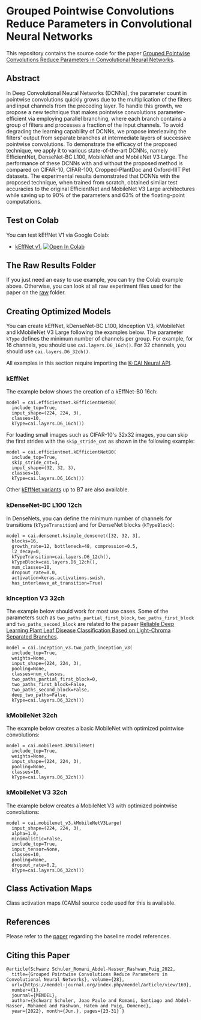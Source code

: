 # Grouped Pointwise Convolutions Reduce Parameters in Convolutional Neural Networks
This repository contains the source code for the paper [Grouped Pointwise Convolutions Reduce Parameters in Convolutional Neural Networks](https://www.researchgate.net/publication/360226228_Grouped_Pointwise_Convolutions_Reduce_Parameters_in_Convolutional_Neural_Networks).

## Abstract
In Deep Convolutional Neural Networks (DCNNs), the parameter count in pointwise convolutions quickly grows due to the multiplication of the filters and input channels from the preceding layer. To handle this growth, we propose a new technique that makes pointwise convolutions parameter-efficient via employing parallel branching, where each branch contains a group of filters and processes a fraction of the input channels. To avoid degrading the learning capability of DCNNs, we propose interleaving the filters' output from separate branches at intermediate layers of successive pointwise convolutions. To demonstrate the efficacy of the proposed technique, we apply it to various state-of-the-art DCNNs, namely EfficientNet, DenseNet-BC L100, MobileNet and MobileNet V3 Large. The performance of these DCNNs with and without the proposed method is compared on CIFAR-10, CIFAR-100, Cropped-PlantDoc and Oxford-IIIT Pet datasets. The experimental results demonstrated that DCNNs with the proposed technique, when trained from scratch, obtained similar test accuracies to the original EfficientNet and MobileNet V3 Large architectures while saving up to 90% of the parameters and 63% of the floating-point computations.

## Test on Colab
You can test kEffNet V1 via Google Colab:
* [kEffNet v1.](https://colab.research.google.com/github/joaopauloschuler/k-neural-api/blob/master/examples/jupyter/kEffNet_v1.ipynb) [![Open In Colab](https://colab.research.google.com/assets/colab-badge.svg)](https://colab.research.google.com/github/joaopauloschuler/k-neural-api/blob/master/examples/jupyter/kEffNet_v1.ipynb)

## The Raw Results Folder
If you just need an easy to use example, you can try the Colab example above. Otherwise, you can look at all raw experiment files used for the paper on the [raw](https://github.com/joaopauloschuler/kEffNetV1/tree/main/raw) folder.

## Creating Optimized Models
You can create kEffNet, kDenseNet-BC L100, kInception V3, kMobileNet and kMobileNet V3 Large following the examples below. The parameter `kType` defines the minimum number of channels per group. For example, for 16 channels, you should use `cai.layers.D6_16ch()`. For 32 channels, you should use `cai.layers.D6_32ch()`.

All examples in this section require importing the [K-CAI Neural API](https://github.com/joaopauloschuler/k-neural-api).

### kEffNet
The example below shows the creation of a kEffNet-B0 16ch:
```
model = cai.efficientnet.kEfficientNetB0(
  include_top=True,
  input_shape=(224, 224, 3),
  classes=10,
  kType=cai.layers.D6_16ch())
```
For loading small images such as CIFAR-10's 32x32 images, you can skip the first strides with the `skip_stride_cnt` as shown in the following example:
```
model = cai.efficientnet.kEfficientNetB0(
  include_top=True,
  skip_stride_cnt=3,
  input_shape=(32, 32, 3),
  classes=10,
  kType=cai.layers.D6_16ch())
```
Other [kEffNet variants](https://github.com/joaopauloschuler/k-neural-api/blob/master/cai/efficientnet.py) up to B7 are also available.

### kDenseNet-BC L100 12ch
In DenseNets, you can define the minimum number of channels for transitions (`kTypeTransition`) and for DenseNet blocks (`kTypeBlock`):
```
model = cai.densenet.ksimple_densenet([32, 32, 3], 
  blocks=16, 
  growth_rate=12, bottleneck=48, compression=0.5,
  l2_decay=0,
  kTypeTransition=cai.layers.D6_12ch(),
  kTypeBlock=cai.layers.D6_12ch(), 
  num_classes=10,
  dropout_rate=0.0,
  activation=keras.activations.swish,
  has_interleave_at_transition=True)
```

### kInception V3 32ch
The example below should work for most use cases. Some of the parameters such as `two_paths_partial_first_block`, `two_paths_first_block` and `two_paths_second_block` are related to the papaer [Reliable Deep Learning Plant Leaf Disease Classification Based on Light-Chroma Separated Branches](https://github.com/joaopauloschuler/two-path-noise-lab-plant-disease).
```
model = cai.inception_v3.two_path_inception_v3(
  include_top=True,
  weights=None,
  input_shape=(224, 224, 3),
  pooling=None,
  classes=num_classes,
  two_paths_partial_first_block=0,
  two_paths_first_block=False,
  two_paths_second_block=False,
  deep_two_paths=False,
  kType=cai.layers.D6_32ch())
```

### kMobileNet 32ch
The example below creates a basic MobileNet with optimized pointwise convolutions:

```
model = cai.mobilenet.kMobileNet(
  include_top=True,
  weights=None,
  input_shape=(224, 224, 3),
  pooling=None,
  classes=10,
  kType=cai.layers.D6_32ch())
```

### kMobileNet V3 32ch
The example below creates a MobileNet V3 with optimized pointwise convolutions:
```
model = cai.mobilenet_v3.kMobileNetV3Large(
  input_shape=(224, 224, 3),
  alpha=1.0,
  minimalistic=False,
  include_top=True,
  input_tensor=None,
  classes=10,
  pooling=None,
  dropout_rate=0.2,
  kType=cai.layers.D6_32ch())
```
## Class Activation Maps
Class activation maps (CAMs) source code used for this is available.

## References
Please refer to the [paper](https://www.researchgate.net/publication/360226228_Grouped_Pointwise_Convolutions_Reduce_Parameters_in_Convolutional_Neural_Networks) regarding the baseline model references.

## Citing this Paper 
```
@article{Schwarz Schuler_Romani_Abdel-Nasser_Rashwan_Puig_2022, 
  title={Grouped Pointwise Convolutions Reduce Parameters in Convolutional Neural Networks}, volume={28}, 
  url={https://mendel-journal.org/index.php/mendel/article/view/169}, 
  number={1}, 
  journal={MENDEL}, 
  author={Schwarz Schuler, Joao Paulo and Romani, Santiago and Abdel-Nasser, Mohamed and Rashwan, Hatem and Puig, Domenec},
  year={2022}, month={Jun.}, pages={23-31} }
```

